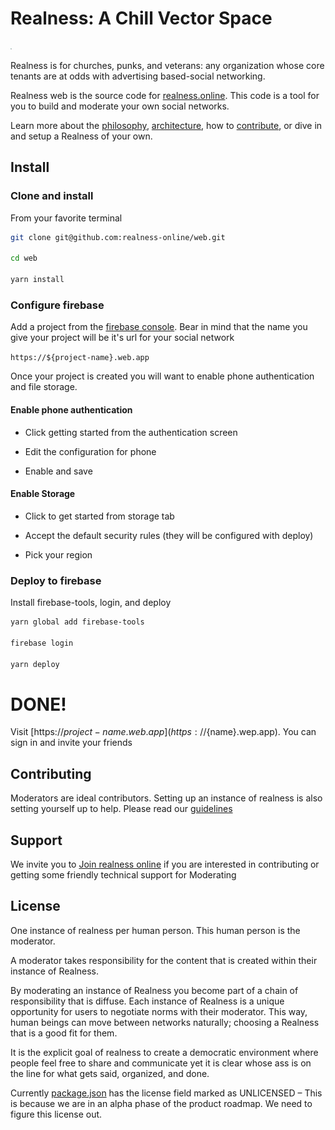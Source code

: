 # Realness: A Chill Vector Space

![Realness](src/style/icons.svg)

Realness is for churches, punks, and veterans: any organization whose core tenants are at odds with advertising based-social networking.

Realness web is the source code for [realness.online](https://realness.online). This code is a tool for you to build and moderate your own social networks.

Learn more about the [philosophy](docs/philosophy.md), [architecture](docs/architecture.md), how to [contribute](docs/contributing.md), or dive in and setup a Realness of your own.

## Install

### Clone and install

From your favorite terminal

```bash
git clone git@github.com:realness-online/web.git

cd web

yarn install
```

### Configure firebase

Add a project from the [firebase console](https://console.firebase.google.com). Bear in mind that the name you give your project will be it's url for your social network

`https://${project-name}.web.app`

Once your project is created you will want to enable phone authentication and file storage.

#### Enable phone authentication

- Click getting started from the authentication screen

- Edit the configuration for phone

- Enable and save

#### Enable Storage

- Click to get started from storage tab

- Accept the default security rules (they will be configured with deploy)

- Pick your region

### Deploy to firebase

Install firebase-tools, login, and deploy

```bash
yarn global add firebase-tools

firebase login

yarn deploy
```

# DONE!

Visit [https://${project-name}.web.app](https://${name}.wep.app). You can sign in and invite your friends

## Contributing

Moderators are ideal contributors. Setting up an instance of realness is also setting yourself up to help. Please read our [guidelines](docs/contributing.md)

## Support

We invite you to [Join realness online](https://realness.online) if you are interested in contributing or getting some friendly technical support for Moderating

## License

One instance of realness per human person. This human person is the moderator.

A moderator takes responsibility for the content that is created within their instance of Realness.

By moderating an instance of Realness you become part of a chain of responsibility that is diffuse. Each instance of Realness is a unique opportunity for users to negotiate norms with their moderator. This way, human beings can move between networks naturally; choosing a Realness that is a good fit for them.

It is the explicit goal of realness to create a democratic environment where people feel free to share and communicate yet it is clear whose ass is on the line for what gets said, organized, and done.

Currently [package.json](package.json) has the license field marked as UNLICENSED – This is because we are in an alpha phase of the product roadmap. We need to figure this license out.
